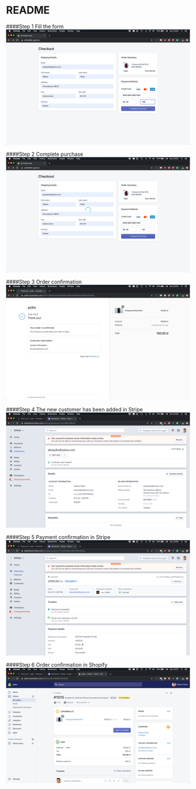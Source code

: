 # README

####Step 1
Fill the form
![alt text](https://github.com/alexpylko/demo-react/blob/master/app/assets/images/screenshot-1.png?raw=true)

####Step 2
Complete purchase
![alt text](https://github.com/alexpylko/demo-react/blob/master/app/assets/images/screenshot-2.png?raw=true)

####Step 3
Order confirmation
![alt text](https://github.com/alexpylko/demo-react/blob/master/app/assets/images/screenshot-3.png?raw=true)

####Step 4
The new customer has been added in Stripe
![alt text](https://github.com/alexpylko/demo-react/blob/master/app/assets/images/screenshot-4.png?raw=true)

####Step 5
Payment confirmation in Stripe
![alt text](https://github.com/alexpylko/demo-react/blob/master/app/assets/images/screenshot-5.png?raw=true)

####Step 6
Order confirmation in Shopify
![alt text](https://github.com/alexpylko/demo-react/blob/master/app/assets/images/screenshot-6.png?raw=true)
